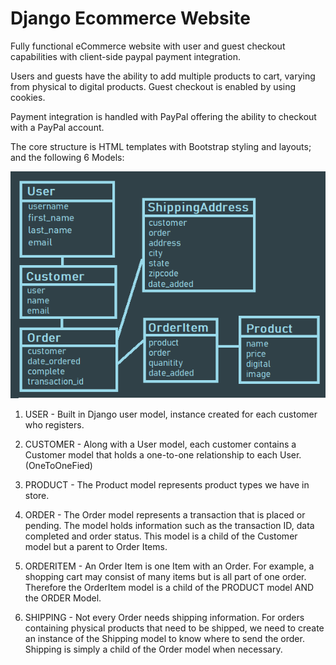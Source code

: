 # Django Ecommerce Website

Fully functional eCommerce website with user and guest checkout capabilities with client-side paypal payment integration. 

Users and guests have the ability to add multiple products to cart, varying from physical to digital products. Guest checkout is enabled by using cookies.

Payment integration is handled with PayPal offering the ability to checkout with a PayPal account.

The core structure is HTML templates with Bootstrap styling and layouts; and the following 6 Models:

![alt text](https://github.com/quevedof/Django_Ecommerce/blob/main/static/images/models.png "Models")

1. USER - Built in Django user model, instance created for each customer who registers.

2. CUSTOMER - Along with a User model, each customer contains a Customer model that holds a one-to-one relationship to each User. (OneToOneFied)

3. PRODUCT - The Product model represents product types we have in store.

4. ORDER - The Order model represents a transaction that is placed or pending. The model holds information such as the transaction ID, data completed and order status. This model is a child of the Customer model but a parent to Order Items.

5. ORDERITEM - An Order Item is one Item with an Order. For example, a shopping cart may consist of many items but is all part of one order. Therefore the OrderItem model is a child of the PRODUCT model AND the ORDER Model.

6. SHIPPING - Not every Order needs shipping information. For orders containing physical products that need to be shipped, we need to create an instance of the Shipping model to know where to send the order. Shipping is simply a child of the Order model when necessary.